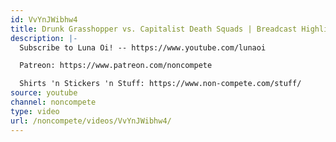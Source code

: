 ```yaml
---
id: VvYnJWibhw4
title: Drunk Grasshopper vs. Capitalist Death Squads | Breadcast Highlights
description: |-
  Subscribe to Luna Oi! -- https://www.youtube.com/lunaoi

  Patreon: https://www.patreon.com/noncompete

  Shirts 'n Stickers 'n Stuff: https://www.non-compete.com/stuff/
source: youtube
channel: noncompete
type: video
url: /noncompete/videos/VvYnJWibhw4/
---
```


